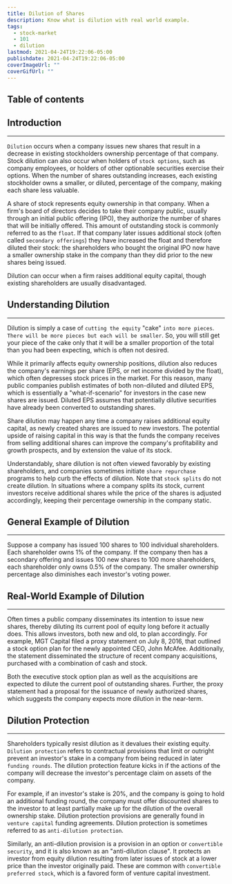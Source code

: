```yaml
---
title: Dilution of Shares
description: Know what is dilution with real world example.
tags:
  - stock-market
  - 101
  - dilution
lastmod: 2021-04-24T19:22:06-05:00
publishdate: 2021-04-24T19:22:06-05:00
coverImageUrl: ""
coverGifUrl: ""
---
```


## Table of contents

## Introduction

---

`Dilution` occurs when a company issues new shares that result in a decrease in existing stockholders ownership percentage of that company. Stock dilution can also occur when holders of `stock options`, such as company employees, or holders of other optionable securities exercise their options. When the number of shares outstanding increases, each existing stockholder owns a smaller, or diluted, percentage of the company, making each share less valuable.

A share of stock represents equity ownership in that company. When a firm's board of directors decides to take their company public, usually through an initial public offering (IPO), they authorize the number of shares that will be initially offered. This amount of outstanding stock is commonly referred to as the `float`. If that company later issues additional stock (often called `secondary offerings`) they have increased the float and therefore diluted their stock: the shareholders who bought the original IPO now have a smaller ownership stake in the company than they did prior to the new shares being issued.

Dilution can occur when a firm raises additional equity capital, though existing shareholders are usually disadvantaged.

## Understanding Dilution

---

Dilution is simply a case of `cutting the equity` "cake" `into more pieces`. `There will be more pieces but each will be smaller`. So, you will still get your piece of the cake only that it will be a smaller proportion of the total than you had been expecting, which is often not desired.

While it primarily affects equity ownership positions, dilution also reduces the company's earnings per share (EPS, or net income divided by the float), which often depresses stock prices in the market. For this reason, many public companies publish estimates of both non-diluted and diluted EPS, which is essentially a "what-if-scenario" for investors in the case new shares are issued. Diluted EPS assumes that potentially dilutive securities have already been converted to outstanding shares.

Share dilution may happen any time a company raises additional equity capital, as newly created shares are issued to new investors. The potential upside of raising capital in this way is that the funds the company receives from selling additional shares can improve the company's profitability and growth prospects, and by extension the value of its stock.

Understandably, share dilution is not often viewed favorably by existing shareholders, and companies sometimes initiate `share repurchase` programs to help curb the effects of dilution. Note that `stock splits` do not create dilution. In situations where a company splits its stock, current investors receive additional shares while the price of the shares is adjusted accordingly, keeping their percentage ownership in the company static.

## General Example of Dilution

---

Suppose a company has issued 100 shares to 100 individual shareholders. Each shareholder owns 1% of the company. If the company then has a secondary offering and issues 100 new shares to 100 more shareholders, each shareholder only owns 0.5% of the company. The smaller ownership percentage also diminishes each investor's voting power.

## Real-World Example of Dilution

---

Often times a public company disseminates its intention to issue new shares, thereby diluting its current pool of equity long before it actually does. This allows investors, both new and old, to plan accordingly. For example, MGT Capital filed a proxy statement on July 8, 2016, that outlined a stock option plan for the newly appointed CEO, John McAfee. Additionally, the statement disseminated the structure of recent company acquisitions, purchased with a combination of cash and stock.

Both the executive stock option plan as well as the acquisitions are expected to dilute the current pool of outstanding shares. Further, the proxy statement had a proposal for the issuance of newly authorized shares, which suggests the company expects more dilution in the near-term.

## Dilution Protection

---

Shareholders typically resist dilution as it devalues their existing equity. `Dilution protection` refers to contractual provisions that limit or outright prevent an investor's stake in a company from being reduced in later `funding rounds`. The dilution protection feature kicks in if the actions of the company will decrease the investor's percentage claim on assets of the company.

For example, if an investor's stake is 20%, and the company is going to hold an additional funding round, the company must offer discounted shares to the investor to at least partially make up for the dilution of the overall ownership stake. Dilution protection provisions are generally found in `venture capital` funding agreements. Dilution protection is sometimes referred to as `anti-dilution protection`.

Similarly, an anti-dilution provision is a provision in an option or `convertible security`, and it is also known as an "anti-dilution clause". It protects an investor from equity dilution resulting from later issues of stock at a lower price than the investor originally paid. These are common with `convertible preferred stock`, which is a favored form of venture capital investment.
